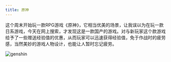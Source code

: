 ```yaml
---
title: 原神
---
```

这个周末开始玩一款RPG游戏《原神》，它相当优美的场景，让我误以为在玩一款日系游戏，今天在网上搜索，才发现这是一款国产的游戏。对与新玩家这个款游戏给予了一些赠送经验值的优惠，从而玩家可以迅速获得经验值，免于作战时的疲劳感，当然美妙的游戏人物设计，也能让人暂时忘记疲劳。

![genshin](genshin.JPEG)